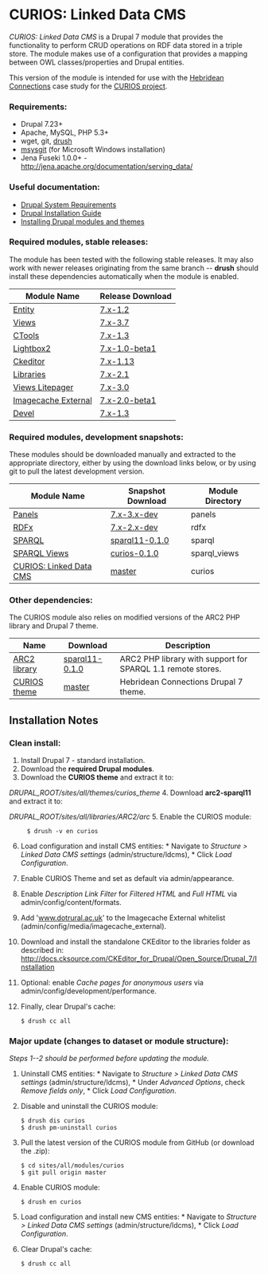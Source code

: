 CURIOS: Linked Data CMS
=======================

*CURIOS: Linked Data CMS* is a Drupal 7 module that provides the functionality to perform CRUD operations on RDF data stored in a triple store. The module makes use of a configuration that provides a mapping between OWL classes/properties and Drupal entities.

This version of the module is intended for use with the [Hebridean Connections](http://blog.hebrideanconnections.com/)
case study for the [CURIOS project](http://www.dotrural.ac.uk/curios).

### Requirements:
  * Drupal 7.23+
  * Apache, MySQL, PHP 5.3+
  * wget, git, [drush](http://drush.ws/)
  * [msysgit](http://msysgit.github.io/) (for Microsoft Windows installation)
  * Jena Fuseki 1.0.0+ - http://jena.apache.org/documentation/serving_data/

### Useful documentation:
  * [Drupal System Requirements](https://drupal.org/requirements)
  * [Drupal Installation Guide](https://drupal.org/documentation/install)
  * [Installing Drupal modules and themes](https://drupal.org/documentation/install/modules-themes)

### Required modules, stable releases:
The module has been tested with the following stable releases. It may also work with newer releases originating from the same branch --
**drush** should install these dependencies automatically when the module is enabled.

  Module Name | Release Download
  --- | ---
  [Entity](https://drupal.org/project/entity)       | [7.x-1.2](http://ftp.drupal.org/files/projects/entity-7.x-1.2.tar.gz)
  [Views](https://drupal.org/project/views)         | [7.x-3.7](http://ftp.drupal.org/files/projects/views-7.x-3.7.tar.gz)
  [CTools](https://drupal.org/project/ctools)       | [7.x-1.3](http://ftp.drupal.org/files/projects/ctools-7.x-1.3.tar.gz)
  [Lightbox2](https://drupal.org/project/lightbox2) | [7.x-1.0-beta1](http://ftp.drupal.org/files/projects/lightbox2-7.x-1.0-beta1.tar.gz)
  [Ckeditor](https://drupal.org/project/ckeditor)   | [7.x-1.13](http://ftp.drupal.org/files/projects/ckeditor-7.x-1.13.tar.gz)
  [Libraries](https://drupal.org/project/libraries) | [7.x-2.1](http://ftp.drupal.org/files/projects/libraries-7.x-2.1.tar.gz)
  [Views Litepager](https://drupal.org/project/views_litepager) | [7.x-3.0](http://ftp.drupal.org/files/projects/views_litepager-7.x-3.0.tar.gz)
  [Imagecache External](https://drupal.org/project/imagecache_external) | [7.x-2.0-beta1](http://ftp.drupal.org/files/projects/imagecache_external-7.x-2.0-beta1.tar.gz)
  [Devel](https://drupal.org/project/devel)         | [7.x-1.3](http://ftp.drupal.org/files/projects/devel-7.x-1.3.tar.gz)

### Required modules, development snapshots:
These modules should be downloaded manually and extracted to the appropriate directory, either by using the download links below, or by using git to pull the latest development version.

  Module Name | Snapshot Download | Module Directory
  --- | --- | ---
  [Panels](https://drupal.org/project/panels)               | [7.x-3.x-dev](http://ftp.drupal.org/files/projects/panels-7.x-3.x-dev.tar.gz) | panels
  [RDFx](https://drupal.org/project/rdfx)                   | [7.x-2.x-dev](http://ftp.drupal.org/files/projects/rdfx-7.x-2.x-dev.tar.gz) | rdfx
  [SPARQL](https://github.com/stuartraetaylor/sparql)       | [sparql11-0.1.0](https://github.com/stuartraetaylor/sparql/archive/sparql11-0.1.0.tar.gz) | sparql
  [SPARQL Views](https://github.com/stuartraetaylor/sparql_views) | [curios-0.1.0](https://github.com/stuartraetaylor/sparql_views/archive/curios-0.1.0.tar.gz) | sparql_views
  [CURIOS: Linked Data CMS](https://github.com/stuartraetaylor/curios) | [master](https://github.com/stuartraetaylor/curios/archive/master.zip) | curios

### Other dependencies:
The CURIOS module also relies on modified versions of the ARC2 PHP library and Drupal 7 theme.

  Name | Download | Description
  --- | --- | ---
  [ARC2 library](https://github.com/stuartraetaylor/arc2-sparql11)  | [sparql11-0.1.0](https://github.com/stuartraetaylor/arc2-sparql11/archive/sparql11-0.1.0.tar.gz) | ARC2 PHP library with support for SPARQL 1.1 remote stores.
  [CURIOS theme](https://github.com/curiosproject/curios_theme)     | [master](https://github.com/curiosproject/curios_theme/archive/master.zip) | Hebridean Connections Drupal 7 theme.


Installation Notes
------------------

### Clean install:
  1. Install Drupal 7 - standard installation.
  2. Download the **required Drupal modules**.
  3. Download the **CURIOS theme** and extract it to:

 *DRUPAL_ROOT/sites/all/themes/curios_theme*
  4. Download **arc2-sparql11** and extract it to:

   *DRUPAL_ROOT/sites/all/libraries/ARC2/arc*
  5. Enable the CURIOS module:

         $ drush -v en curios
  6. Load configuration and install CMS entities:
    * Navigate to *Structure > Linked Data CMS settings* (admin/structure/ldcms),
    * Click *Load Configuration*.
  7. Enable CURIOS Theme and set as default via admin/appearance.
  8. Enable *Description Link Filter* for *Filtered HTML* and *Full HTML* via admin/config/content/formats.
  9. Add 'www.dotrural.ac.uk' to the Imagecache External whitelist (admin/config/media/imagecache_external).
  10. Download and install the standalone CKEditor to the libraries folder as described in:
    http://docs.cksource.com/CKEditor_for_Drupal/Open_Source/Drupal_7/Installation
  11. Optional: enable *Cache pages for anonymous users* via admin/config/development/performance.
  12. Finally, clear Drupal's cache:

          $ drush cc all

### Major update (changes to dataset or module structure):
  *Steps 1--2 should be performed before updating the module.*

  1. Uninstall CMS entities:
    * Navigate to *Structure > Linked Data CMS settings* (admin/structure/ldcms),
    * Under *Advanced Options*, check *Remove fields only*,
    * Click *Load Configuration*.
  2. Disable and uninstall the CURIOS module:

         $ drush dis curios
         $ drush pm-uninstall curios
  3. Pull the latest version of the CURIOS module from GitHub (or download the .zip):

         $ cd sites/all/modules/curios
         $ git pull origin master
  4. Enable CURIOS module:

         $ drush en curios
  5. Load configuration and install new CMS entities:
    * Navigate to *Structure > Linked Data CMS settings* (admin/structure/ldcms),
    * Click *Load Configuration*.
  6. Clear Drupal's cache:

         $ drush cc all
